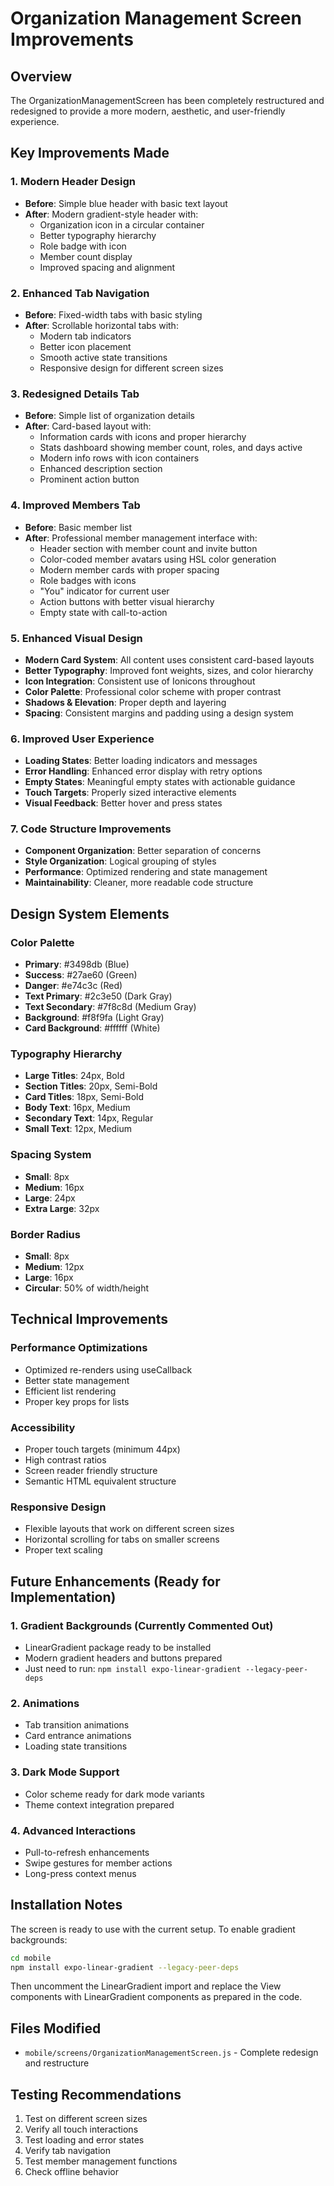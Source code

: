 # Organization Management Screen Improvements

## Overview
The OrganizationManagementScreen has been completely restructured and redesigned to provide a more modern, aesthetic, and user-friendly experience.

## Key Improvements Made

### 1. **Modern Header Design**
- **Before**: Simple blue header with basic text layout
- **After**: Modern gradient-style header with:
  - Organization icon in a circular container
  - Better typography hierarchy
  - Role badge with icon
  - Member count display
  - Improved spacing and alignment

### 2. **Enhanced Tab Navigation**
- **Before**: Fixed-width tabs with basic styling
- **After**: Scrollable horizontal tabs with:
  - Modern tab indicators
  - Better icon placement
  - Smooth active state transitions
  - Responsive design for different screen sizes

### 3. **Redesigned Details Tab**
- **Before**: Simple list of organization details
- **After**: Card-based layout with:
  - Information cards with icons and proper hierarchy
  - Stats dashboard showing member count, roles, and days active
  - Modern info rows with icon containers
  - Enhanced description section
  - Prominent action button

### 4. **Improved Members Tab**
- **Before**: Basic member list
- **After**: Professional member management interface with:
  - Header section with member count and invite button
  - Color-coded member avatars using HSL color generation
  - Modern member cards with proper spacing
  - Role badges with icons
  - "You" indicator for current user
  - Action buttons with better visual hierarchy
  - Empty state with call-to-action

### 5. **Enhanced Visual Design**
- **Modern Card System**: All content uses consistent card-based layouts
- **Better Typography**: Improved font weights, sizes, and color hierarchy
- **Icon Integration**: Consistent use of Ionicons throughout
- **Color Palette**: Professional color scheme with proper contrast
- **Shadows & Elevation**: Proper depth and layering
- **Spacing**: Consistent margins and padding using a design system

### 6. **Improved User Experience**
- **Loading States**: Better loading indicators and messages
- **Error Handling**: Enhanced error display with retry options
- **Empty States**: Meaningful empty states with actionable guidance
- **Touch Targets**: Properly sized interactive elements
- **Visual Feedback**: Better hover and press states

### 7. **Code Structure Improvements**
- **Component Organization**: Better separation of concerns
- **Style Organization**: Logical grouping of styles
- **Performance**: Optimized rendering and state management
- **Maintainability**: Cleaner, more readable code structure

## Design System Elements

### Color Palette
- **Primary**: #3498db (Blue)
- **Success**: #27ae60 (Green)
- **Danger**: #e74c3c (Red)
- **Text Primary**: #2c3e50 (Dark Gray)
- **Text Secondary**: #7f8c8d (Medium Gray)
- **Background**: #f8f9fa (Light Gray)
- **Card Background**: #ffffff (White)

### Typography Hierarchy
- **Large Titles**: 24px, Bold
- **Section Titles**: 20px, Semi-Bold
- **Card Titles**: 18px, Semi-Bold
- **Body Text**: 16px, Medium
- **Secondary Text**: 14px, Regular
- **Small Text**: 12px, Medium

### Spacing System
- **Small**: 8px
- **Medium**: 16px
- **Large**: 24px
- **Extra Large**: 32px

### Border Radius
- **Small**: 8px
- **Medium**: 12px
- **Large**: 16px
- **Circular**: 50% of width/height

## Technical Improvements

### Performance Optimizations
- Optimized re-renders using useCallback
- Better state management
- Efficient list rendering
- Proper key props for lists

### Accessibility
- Proper touch targets (minimum 44px)
- High contrast ratios
- Screen reader friendly structure
- Semantic HTML equivalent structure

### Responsive Design
- Flexible layouts that work on different screen sizes
- Horizontal scrolling for tabs on smaller screens
- Proper text scaling

## Future Enhancements (Ready for Implementation)

### 1. **Gradient Backgrounds** (Currently Commented Out)
- LinearGradient package ready to be installed
- Modern gradient headers and buttons prepared
- Just need to run: `npm install expo-linear-gradient --legacy-peer-deps`

### 2. **Animations**
- Tab transition animations
- Card entrance animations
- Loading state transitions

### 3. **Dark Mode Support**
- Color scheme ready for dark mode variants
- Theme context integration prepared

### 4. **Advanced Interactions**
- Pull-to-refresh enhancements
- Swipe gestures for member actions
- Long-press context menus

## Installation Notes

The screen is ready to use with the current setup. To enable gradient backgrounds:

```bash
cd mobile
npm install expo-linear-gradient --legacy-peer-deps
```

Then uncomment the LinearGradient import and replace the View components with LinearGradient components as prepared in the code.

## Files Modified
- `mobile/screens/OrganizationManagementScreen.js` - Complete redesign and restructure

## Testing Recommendations
1. Test on different screen sizes
2. Verify all touch interactions
3. Test loading and error states
4. Verify tab navigation
5. Test member management functions
6. Check offline behavior
